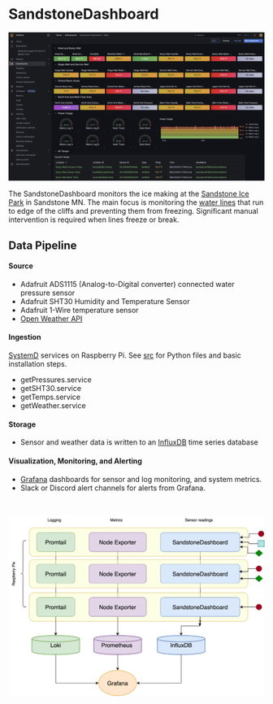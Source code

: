 # SandstoneDashboard

![Grafana Dashboard](images_diagrams/grafana_dashboard.jpg)

The SandstoneDashboard monitors the ice making at the [Sandstone Ice Park](https://www.mountainproject.com/area/106915985/sandstone-ice-park) in Sandstone MN. The main focus is monitoring the [water lines](images_diagrams/README.md#sandstone-ice-park-water-lines) that run to edge of the cliffs and preventing them from freezing. Significant manual intervention is required when lines freeze or break.

## Data Pipeline

#### Source

* Adafruit ADS1115 (Analog-to-Digital converter) connected water pressure sensor
* Adafruit SHT30 Humidity and Temperature Sensor
* Adafruit 1-Wire temperature sensor
* [Open Weather API](https://openweathermap.org/api)

#### Ingestion

[SystemD](ansible/systemd) services on Raspberry Pi. See [src](src) for Python files and basic installation steps.
* getPressures.service
* getSHT30.service
* getTemps.service
* getWeather.service

#### Storage

* Sensor and weather data is written to an [InfluxDB](influxdb) time series database

#### Visualization, Monitoring, and Alerting

* [Grafana](grafana) dashboards for sensor and log monitoring, and system metrics.
* Slack or Discord alert channels for alerts from Grafana.

<br>

![graph](images_diagrams/monitoring_stack.svg)
